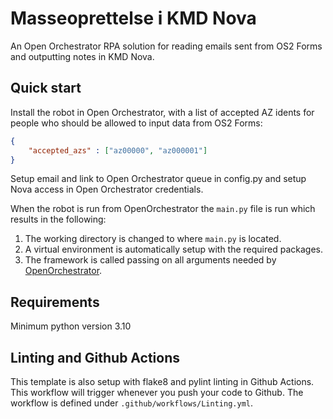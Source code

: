 # Masseoprettelse i KMD Nova
An Open Orchestrator RPA solution for reading emails sent from OS2 Forms and outputting notes in KMD Nova.

## Quick start

Install the robot in Open Orchestrator, with a list of accepted AZ idents for people who should be allowed to input data from OS2 Forms:

```json
{
    "accepted_azs" : ["az00000", "az000001"]
}
```
Setup email and link to Open Orchestrator queue in config.py and setup Nova access in Open Orchestrator credentials.

When the robot is run from OpenOrchestrator the `main.py` file is run which results
in the following:
1. The working directory is changed to where `main.py` is located.
2. A virtual environment is automatically setup with the required packages.
3. The framework is called passing on all arguments needed by [OpenOrchestrator](https://github.com/itk-dev-rpa/OpenOrchestrator).

## Requirements
Minimum python version 3.10

## Linting and Github Actions

This template is also setup with flake8 and pylint linting in Github Actions.
This workflow will trigger whenever you push your code to Github.
The workflow is defined under `.github/workflows/Linting.yml`.

